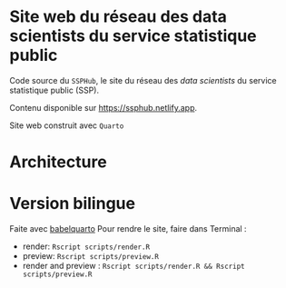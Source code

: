 # Site web du réseau des data scientists du service statistique public

Code source du `SSPHub`, le site du réseau des 
_data scientists_ du service statistique public (SSP).

Contenu disponible sur https://ssphub.netlify.app.

Site web construit avec `Quarto`

# Architecture

# Version bilingue
Faite avec [babelquarto](https://docs.ropensci.org/babelquarto/)
Pour rendre le site, faire dans Terminal :

- render: `Rscript scripts/render.R`
- preview: `Rscript scripts/preview.R`
- render and preview : `Rscript scripts/render.R && Rscript scripts/preview.R`


